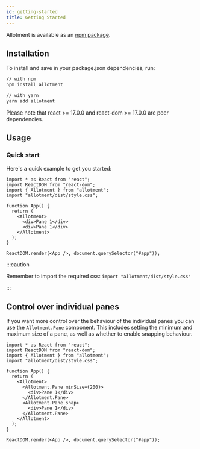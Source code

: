 ```yaml
---
id: getting-started
title: Getting Started
---
```


Allotment is available as an [npm package](https://www.npmjs.com/package/allotment).

## Installation

To install and save in your package.json dependencies, run:

```sh
// with npm
npm install allotment

// with yarn
yarn add allotment
```

Please note that react >= 17.0.0 and react-dom >= 17.0.0 are peer dependencies.

## Usage

### Quick start

Here's a quick example to get you started:

```tsx
import * as React from "react";
import ReactDOM from "react-dom";
import { Allotment } from "allotment";
import "allotment/dist/style.css";

function App() {
  return (
    <Allotment>
      <div>Pane 1</div>
      <div>Pane 1</div>
    </Allotment>
  );
}

ReactDOM.render(<App />, document.querySelector("#app"));
```

:::caution

Remember to import the required css: `import "allotment/dist/style.css"`

:::

## Control over individual panes

If you want more control over the behaviour of the individual panes you can use the `Allotment.Pane` component. This includes setting the minimum and maximum size of a pane, as well as whether to enable snapping behaviour.

```tsx
import * as React from "react";
import ReactDOM from "react-dom";
import { Allotment } from "allotment";
import "allotment/dist/style.css";

function App() {
  return (
    <Allotment>
      <Allotment.Pane minSize={200}>
        <div>Pane 1</div>
      </Allotment.Pane>
      <Allotment.Pane snap>
        <div>Pane 1</div>
      </Allotment.Pane>
    </Allotment>
  );
}

ReactDOM.render(<App />, document.querySelector("#app"));
```
